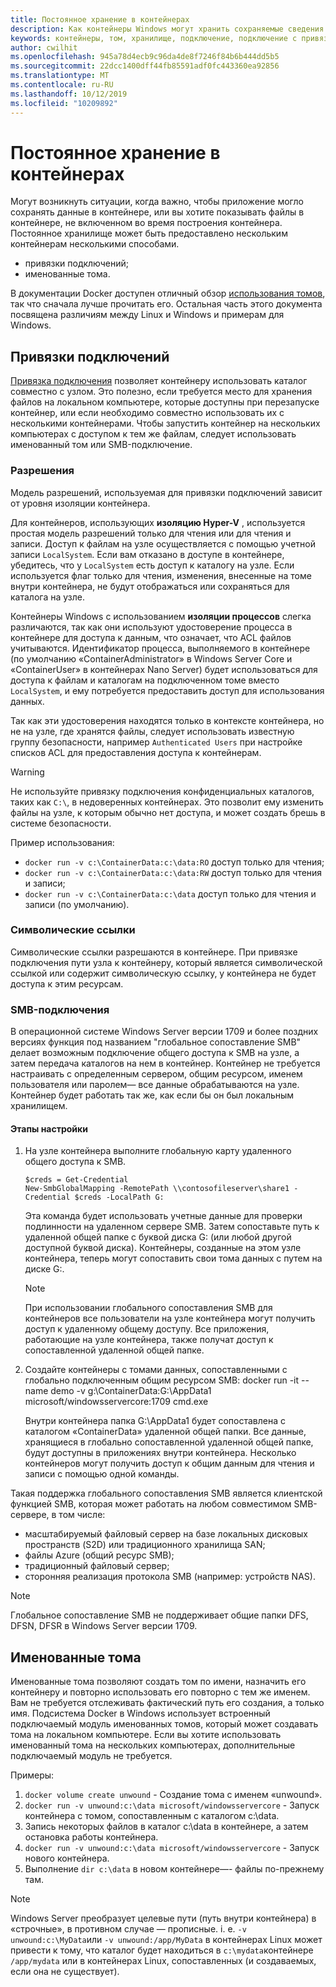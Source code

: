 ```yaml
---
title: Постоянное хранение в контейнерах
description: Как контейнеры Windows могут хранить сохраняемые сведения
keywords: контейнеры, том, хранилище, подключение, подключение с привязкой
author: cwilhit
ms.openlocfilehash: 945a78d4ecb9c96da4de8f7246f84b6b444dd5b5
ms.sourcegitcommit: 22dcc1400dff44fb85591adf0fc443360ea92856
ms.translationtype: MT
ms.contentlocale: ru-RU
ms.lasthandoff: 10/12/2019
ms.locfileid: "10209892"
---
```

# <a name="persistent-storage-in-containers"></a>Постоянное хранение в контейнерах

<!-- Great diagram would be great! -->

Могут возникнуть ситуации, когда важно, чтобы приложение могло сохранять данные в контейнере, или вы хотите показывать файлы в контейнере, не включенном во время построения контейнера. Постоянное хранилище может быть предоставлено нескольким контейнерам несколькими способами.

- привязки подключений;
- именованные тома.

В документации Docker доступен отличный обзор [использования томов](https://docs.docker.com/engine/admin/volumes/volumes/), так что сначала лучше прочитать его. Остальная часть этого документа посвящена различиям между Linux и Windows и примерам для Windows.

## <a name="bind-mounts"></a>Привязки подключений

[Привязка подключения](https://docs.docker.com/engine/admin/volumes/bind-mounts/) позволяет контейнеру использовать каталог совместно с узлом. Это полезно, если требуется место для хранения файлов на локальном компьютере, которые доступны при перезапуске контейнер, или если необходимо совместно использовать их с несколькими контейнерами. Чтобы запустить контейнер на нескольких компьютерах с доступом к тем же файлам, следует использовать именованный том или SMB-подключение.

### <a name="permissions"></a>Разрешения

Модель разрешений, используемая для привязки подключений зависит от уровня изоляции контейнера.

Для контейнеров, использующих **изоляцию Hyper-V** , используется простая модель разрешений только для чтения или для чтения и записи. Доступ к файлам на узле осуществляется с помощью учетной записи `LocalSystem`. Если вам отказано в доступе в контейнере, убедитесь, что у `LocalSystem` есть доступ к каталогу на узле. Если используется флаг только для чтения, изменения, внесенные на томе внутри контейнера, не будут отображаться или сохраняться для каталога на узле.

Контейнеры Windows с использованием **изоляции процессов** слегка различаются, так как они используют удостоверение процесса в контейнере для доступа к данным, что означает, что ACL файлов учитываются. Идентификатор процесса, выполняемого в контейнере (по умолчанию «ContainerAdministrator» в Windows Server Core и «ContainerUser» в контейнерах Nano Server) будет использоваться для доступа к файлам и каталогам на подключенном томе вместо `LocalSystem`, и ему потребуется предоставить доступ для использования данных.

Так как эти удостоверения находятся только в контексте контейнера, но не на узле, где хранятся файлы, следует использовать известную группу безопасности, например `Authenticated Users` при настройке списков ACL для предоставления доступа к контейнерам.

> [!WARNING]
> Не используйте привязку подключения конфиденциальных каталогов, таких как `C:\`, в недоверенных контейнерах. Это позволит ему изменить файлы на узле, к которым обычно нет доступа, и может создать брешь в системе безопасности.

Пример использования:

- `docker run -v c:\ContainerData:c:\data:RO` доступ только для чтения;
- `docker run -v c:\ContainerData:c:\data:RW` доступ только для чтения и записи;
- `docker run -v c:\ContainerData:c:\data` доступ только для чтения и записи (по умолчанию).

### <a name="symlinks"></a>Символические ссылки

Символические ссылки разрешаются в контейнере. При привязке подключения пути узла к контейнеру, который является символической ссылкой или содержит символическую ссылку, у контейнера не будет доступа к этим ресурсам.

### <a name="smb-mounts"></a>SMB-подключения

В операционной системе Windows Server версии 1709 и более поздних версиях функция под названием "глобальное сопоставление SMB" делает возможным подключение общего доступа к SMB на узле, а затем передача каталогов на нем в контейнер. Контейнер не требуется настраивать с определенным сервером, общим ресурсом, именем пользователя или паролем— все данные обрабатываются на узле. Контейнер будет работать так же, как если бы он был локальным хранилищем.

#### <a name="configuration-steps"></a>Этапы настройки

1. На узле контейнера выполните глобальную карту удаленного общего доступа к SMB.
    ```
    $creds = Get-Credential
    New-SmbGlobalMapping -RemotePath \\contosofileserver\share1 -Credential $creds -LocalPath G:
    ```
    Эта команда будет использовать учетные данные для проверки подлинности на удаленном сервере SMB. Затем сопоставьте путь к удаленной общей папке с буквой диска G: (или любой другой доступной буквой диска). Контейнеры, созданные на этом узле контейнера, теперь могут сопоставить свои тома данных с путем на диске G:.

    > [!NOTE]
    > При использовании глобального сопоставления SMB для контейнеров все пользователи на узле контейнера могут получить доступ к удаленному общему доступу. Все приложения, работающие на узле контейнера, также получат доступ к сопоставленной удаленной общей папке.

2. Создайте контейнеры с томами данных, сопоставленными с глобально подключенным общим ресурсом SMB: docker run -it --name demo -v g:\ContainerData:G:\AppData1 microsoft/windowsservercore:1709 cmd.exe

    Внутри контейнера папка G:\AppData1 будет сопоставлена с каталогом «ContainerData» удаленной общей папки. Все данные, хранящиеся в глобально сопоставленной удаленной общей папке, будут доступны в приложениях внутри контейнера. Несколько контейнеров могут получить доступ к общим данным для чтения и записи с помощью одной команды.

Такая поддержка глобального сопоставления SMB является клиентской функцией SMB, которая может работать на любом совместимом SMB-сервере, в том числе:

- масштабируемый файловый сервер на базе локальных дисковых пространств (S2D) или традиционного хранилища SAN;
- файлы Azure (общий ресурс SMB);
- традиционный файловый сервер;
- сторонняя реализация протокола SMB (например: устройств NAS).

> [!NOTE]
> Глобальное сопоставление SMB не поддерживает общие папки DFS, DFSN, DFSR в Windows Server версии 1709.

## <a name="named-volumes"></a>Именованные тома

Именованные тома позволяют создать том по имени, назначить его контейнеру и повторно использовать его повторно с тем же именем. Вам не требуется отслеживать фактический путь его создания, а только имя. Подсистема Docker в Windows использует встроенный подключаемый модуль именованных томов, который может создавать тома на локальном компьютере. Если вы хотите использовать именованный тома на нескольких компьютерах, дополнительные подключаемый модуль не требуется.

Примеры:

1. `docker volume create unwound` - Создание тома с именем «unwound».
2. `docker run -v unwound:c:\data microsoft/windowsservercore` - Запуск контейнера с томом, сопоставленным с каталогом c:\data.
3. Запись некоторых файлов в каталог c:\data в контейнере, а затем остановка работы контейнера.
4. `docker run -v unwound:c:\data microsoft/windowsservercore` - Запуск нового контейнера.
5. Выполнение `dir c:\data` в новом контейнере—- файлы по-прежнему там.

> [!NOTE]
> Windows Server преобразует целевые пути (путь внутри контейнера) в «строчные», в противном случае — прописные. i. e. `-v unwound:c:\MyData`или `-v unwound:/app/MyData` в контейнерах Linux может привести к тому, что каталог будет находиться в `c:\mydata`контейнере `/app/mydata` или в контейнерах Linux, сопоставленных (и создаваемых, если она не существует).
